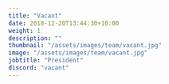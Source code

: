 ```yaml
---
title: "Vacant"
date: 2018-12-20T13:44:30+10:00
weight: 1
description: ""
thumbnail: "/assets/images/team/vacant.jpg"
image: "/assets/images/team/vacant.jpg"
jobtitle: "President"
discord: "vacant"
---
```


